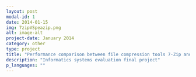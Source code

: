 ```yaml
---
layout: post
modal-id: 1
date: 2014-01-15
img: 7zipVSpeazip.png
alt: image-alt
project-date: January 2014
category: other
type: project
title: "Performance comparison between file compression tools 7-Zip and PeaZip"
description: "Informatics systems evaluation final project"
p_languages: ""
---
```



<b></b>
